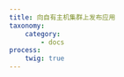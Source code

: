 ```yaml
---
title: 向自有主机集群上发布应用
taxonomy:
    category:
        - docs
process:
    twig: true
---
```


<!--
部署
1. 选择运行环境
选择集群或者主机，作为部署的目标，如果选择集群，则由 DaoCloud 来调度分配集群内的主机


2. 基础设置
端口暴露，支持多个端口，设定动态端口，可以选择删除，不暴露某个端口
Volumes 选择，映射到本地的磁盘 volume，用来保存容器内的数据在重启时不丢失
自定义的环境变量

3. 高级设置
自动重启
Privileged 权限
容器个数（单机多个容器，负载均衡的问题？？？）
启动命令

4. 部署开始，有一个拉镜像的过程，通过 dao pull 加速。启动完成后，可以看到状态、主机连接方式，点击可以通过 IP 和随机端口访问

注意事项

管理
容器，容器列表，console，状态等等（点击容器实例，还可以做更具体的操作）
配置，
YAML，
监控，
日志，
事件，
发布，
迁移，
设置，
-->